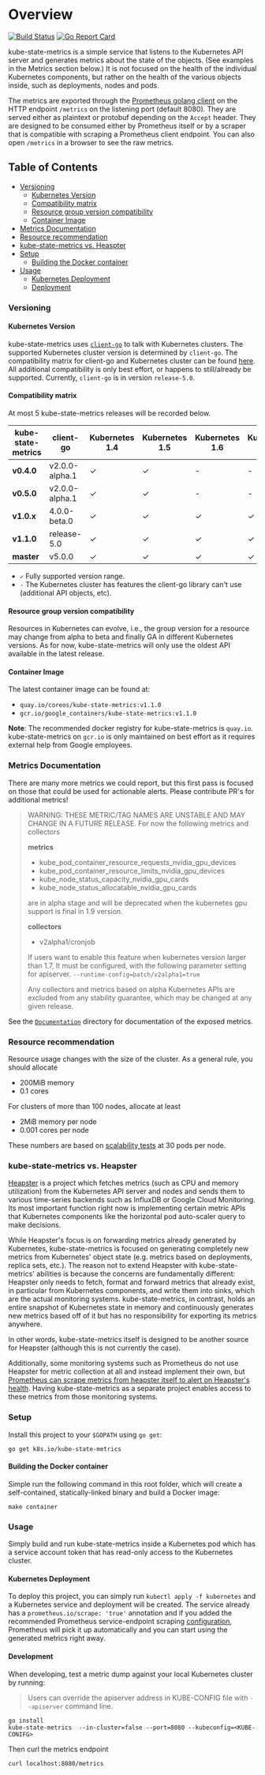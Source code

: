 # Overview

[![Build Status](https://travis-ci.org/kubernetes/kube-state-metrics.svg?branch=master)](https://travis-ci.org/kubernetes/kube-state-metrics)  [![Go Report Card](https://goreportcard.com/badge/github.com/kubernetes/kube-state-metrics)](https://goreportcard.com/report/github.com/kubernetes/kube-state-metrics)

kube-state-metrics is a simple service that listens to the Kubernetes API
server and generates metrics about the state of the objects. (See examples in
the Metrics section below.) It is not focused on the health of the individual
Kubernetes components, but rather on the health of the various objects inside,
such as deployments, nodes and pods.

The metrics are exported through the [Prometheus golang
client](https://github.com/prometheus/client_golang) on the HTTP endpoint `/metrics` on
the listening port (default 8080). They are served either as plaintext or
protobuf depending on the `Accept` header. They are designed to be consumed
either by Prometheus itself or by a scraper that is compatible with scraping
a Prometheus client endpoint. You can also open `/metrics` in a browser to see
the raw metrics.

## Table of Contents

- [Versioning](#versioning)
  - [Kubernetes Version](#kubernetes-version)
  - [Compatibility matrix](#compatibility-matrix)
  - [Resource group version compatibility](#resource-group-version-compatibility)
  - [Container Image](#container-image)
- [Metrics Documentation](#metrics-documentation)
- [Resource recommendation](#resource-recommendation)
- [kube-state-metrics vs. Heaspter](#kube-state-metrics-vs-heapster)
- [Setup](#setup)
  - [Building the Docker container](#building-the-docker-container)
- [Usage](#usage)
  - [Kubernetes Deployment](#kubernetes-deployment)
  - [Deployment](#deployment)

### Versioning

#### Kubernetes Version

kube-state-metrics uses [`client-go`](https://github.com/kubernetes/client-go) to talk with
Kubernetes clusters. The supported Kubernetes cluster version is determined by `client-go`.
The compatibility matrix for client-go and Kubernetes cluster can be found
[here](https://github.com/kubernetes/client-go#compatibility-matrix).
All additional compatibility is only best effort, or happens to still/already be supported.
Currently, `client-go` is in version `release-5.0`.

#### Compatibility matrix
At most 5 kube-state-metrics releases will be recorded below.

| kube-state-metrics | client-go | **Kubernetes 1.4**  | **Kubernetes 1.5** | **Kubernetes 1.6** | **Kubernetes 1.7** | **Kubernetes 1.8** |
|--------------------|-----------|---------------------|--------------------|--------------------|--------------------|--------------------|
| **v0.4.0** |  v2.0.0-alpha.1   |          ✓          |         ✓          |        -           |         -          |         -          |
| **v0.5.0** |  v2.0.0-alpha.1   |          ✓          |         ✓          |        -           |         -          |         -          |
| **v1.0.x** |  4.0.0-beta.0     |          ✓          |         ✓          |        ✓           |         ✓          |         -          |
| **v1.1.0** |  release-5.0      |          ✓          |         ✓          |        ✓           |         ✓          |         ✓          |
| **master** |  v5.0.0      |          ✓          |         ✓          |        ✓           |         ✓          |         ✓          |
- `✓` Fully supported version range.
- `-` The Kubernetes cluster has features the client-go library can't use (additional API objects, etc).

#### Resource group version compatibility
Resources in Kubernetes can evolve, i.e., the group version for a resource may change from alpha to beta and finally GA
in different Kubernetes versions. As for now, kube-state-metrics will only use the oldest API available in the latest
release.

#### Container Image

The latest container image can be found at:
* `quay.io/coreos/kube-state-metrics:v1.1.0`
* `gcr.io/google_containers/kube-state-metrics:v1.1.0`

**Note**:
The recommended docker registry for kube-state-metrics is `quay.io`. kube-state-metrics on
`gcr.io` is only maintained on best effort as it requires external help from Google employees.

### Metrics Documentation

There are many more metrics we could report, but this first pass is focused on
those that could be used for actionable alerts. Please contribute PR's for
additional metrics!

> WARNING: THESE METRIC/TAG NAMES ARE UNSTABLE AND MAY CHANGE IN A FUTURE RELEASE.
> For now the following metrics and collectors
>
> **metrics**
>	* kube_pod_container_resource_requests_nvidia_gpu_devices
>	* kube_pod_container_resource_limits_nvidia_gpu_devices
>	* kube_node_status_capacity_nvidia_gpu_cards
>	* kube_node_status_allocatable_nvidia_gpu_cards
>
>	are in alpha stage and will be deprecated when the kubernetes gpu support is final in 1.9 version.
>
> **collectors**
> * v2alpha1/cronjob
>
> If users want to enable this feature when kubernetes version larger than 1.7,
> It must be configured, with the following parameter setting for apiserver.
> `--runtime-config=batch/v2alpha1=true`
>
> Any collectors and metrics based on alpha Kubernetes APIs are excluded from any stability guarantee,
> which may be changed at any given release.

See the [`Documentation`](Documentation) directory for documentation of the exposed metrics.

### Resource recommendation

Resource usage changes with the size of the cluster. As a general rule, you should allocate

* 200MiB memory
* 0.1 cores

For clusters of more than 100 nodes, allocate at least

* 2MiB memory per node
* 0.001 cores per node

These numbers are based on [scalability tests](https://github.com/kubernetes/kube-state-metrics/issues/124#issuecomment-318394185) at 30 pods per node.

### kube-state-metrics vs. Heapster

[Heapster](https://github.com/kubernetes/heapster) is a project which fetches
metrics (such as CPU and memory utilization) from the Kubernetes API server and
nodes and sends them to various time-series backends such as InfluxDB or Google
Cloud Monitoring. Its most important function right now is implementing certain
metric APIs that Kubernetes components like the horizontal pod auto-scaler
query to make decisions.

While Heapster's focus is on forwarding metrics already generated by
Kubernetes, kube-state-metrics is focused on generating completely new metrics
from Kubernetes' object state (e.g. metrics based on deployments, replica sets,
etc.). The reason not to extend Heapster with kube-state-metrics' abilities is
because the concerns are fundamentally different: Heapster only needs to fetch,
format and forward metrics that already exist, in particular from Kubernetes
components, and write them into sinks, which are the actual monitoring
systems. kube-state-metrics, in contrast, holds an entire snapshot of
Kubernetes state in memory and continuously generates new metrics based off of
it but has no responsibility for exporting its metrics anywhere.

In other words, kube-state-metrics itself is designed to be another source for
Heapster (although this is not currently the case).

Additionally, some monitoring systems such as Prometheus do not use Heapster
for metric collection at all and instead implement their own, but
[Prometheus can scrape metrics from heapster itself to alert on Heapster's health](https://github.com/kubernetes/heapster/blob/master/docs/debugging.md#debuging).
Having kube-state-metrics as a separate project enables access to these metrics
from those monitoring systems.

### Setup

Install this project to your `$GOPATH` using `go get`:

```
go get k8s.io/kube-state-metrics
```

#### Building the Docker container

Simple run the following command in this root folder, which will create a
self-contained, statically-linked binary and build a Docker image:
```
make container
```

### Usage

Simply build and run kube-state-metrics inside a Kubernetes pod which has a
service account token that has read-only access to the Kubernetes cluster.

#### Kubernetes Deployment

To deploy this project, you can simply run `kubectl apply -f kubernetes` and a
Kubernetes service and deployment will be created. The service already has a
`prometheus.io/scrape: 'true'` annotation and if you added the recommended
Prometheus service-endpoint scraping [configuration](https://raw.githubusercontent.com/prometheus/prometheus/master/documentation/examples/prometheus-kubernetes.yml), Prometheus will pick it up automatically and you can start using the generated
metrics right away.

#### Development

When developing, test a metric dump against your local Kubernetes cluster by
running:

> Users can override the apiserver address in KUBE-CONFIG file with `--apiserver` command line.

	go install
	kube-state-metrics  --in-cluster=false --port=8080 --kubeconfig=<KUBE-CONIFG>

Then curl the metrics endpoint

	curl localhost:8080/metrics

